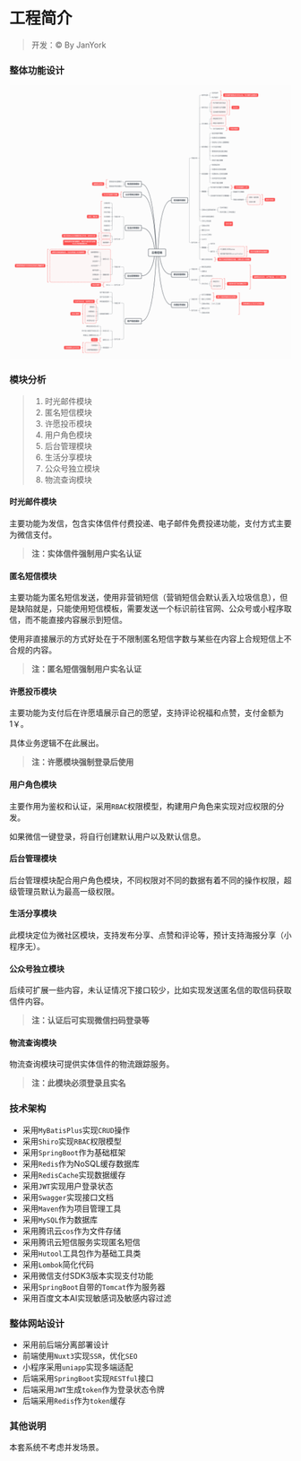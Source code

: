 # 工程简介
> 开发：© By JanYork
### 整体功能设计

![设计图](./desc.png)

### 模块分析

> 1. 时光邮件模块
> 2. 匿名短信模块
> 3. 许愿投币模块
> 4. 用户角色模块
> 5. 后台管理模块
> 6. 生活分享模块
> 7. 公众号独立模块
> 8. 物流查询模块

#### 时光邮件模块

主要功能为发信，包含实体信件付费投递、电子邮件免费投递功能，支付方式主要为微信支付。

> **注：实体信件强制用户实名认证**

#### 匿名短信模块

主要功能为匿名短信发送，使用非营销短信（营销短信会默认丢入垃圾信息），但是缺陷就是，只能使用短信模板，需要发送一个标识前往官网、公众号或小程序取信，而不能直接内容展示到短信。

使用非直接展示的方式好处在于不限制匿名短信字数与某些在内容上合规短信上不合规的内容。

> **注：匿名短信强制用户实名认证**

#### 许愿投币模块

主要功能为支付后在许愿墙展示自己的愿望，支持评论祝福和点赞，支付金额为1￥。

具体业务逻辑不在此展出。

> **注：许愿模块强制登录后使用**

#### 用户角色模块

主要作用为鉴权和认证，采用`RBAC`权限模型，构建用户角色来实现对应权限的分发。

如果微信一键登录，将自行创建默认用户以及默认信息。

#### 后台管理模块

后台管理模块配合用户角色模块，不同权限对不同的数据有着不同的操作权限，超级管理员默认为最高一级权限。

#### 生活分享模块

此模块定位为微社区模块，支持发布分享、点赞和评论等，预计支持海报分享（小程序无）。

#### 公众号独立模块

后续可扩展一些内容，未认证情况下接口较少，比如实现发送匿名信的取信码获取信件内容。

> **注：认证后可实现微信扫码登录等**

#### 物流查询模块

物流查询模块可提供实体信件的物流跟踪服务。

> **注：此模块必须登录且实名**

### 技术架构

- 采用`MyBatisPlus`实现`CRUD`操作
- 采用`Shiro`实现`RBAC`权限模型
- 采用`SpringBoot`作为基础框架
- 采用`Redis`作为NoSQL缓存数据库
- 采用`RedisCache`实现数据缓存
- 采用`JWT`实现用户登录状态
- 采用`Swagger`实现接口文档
- 采用`Maven`作为项目管理工具
- 采用`MySQL`作为数据库
- 采用腾讯云`cos`作为文件存储
- 采用腾讯云短信服务实现匿名短信
- 采用`Hutool`工具包作为基础工具类
- 采用`Lombok`简化代码
- 采用微信支付SDK3版本实现支付功能
- 采用`SpringBoot`自带的`Tomcat`作为服务器
- 采用百度文本AI实现敏感词及敏感内容过滤

### 整体网站设计
- 采用前后端分离部署设计
- 前端使用`Nuxt3`实现`SSR`，优化`SEO`
- 小程序采用`uniapp`实现多端适配
- 后端采用`SpringBoot`实现`RESTful`接口
- 后端采用`JWT`生成`token`作为登录状态令牌
- 后端采用`Redis`作为`token`缓存

### 其他说明
本套系统不考虑并发场景。